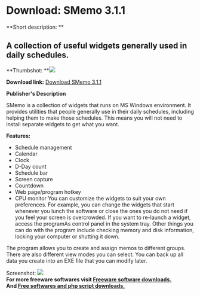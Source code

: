 # Download: SMemo 3.1.1

**Short description: **

## A collection of useful widgets generally used in daily schedules.

  
**Thumbshot: **![](http://www.freewarefiles.com/screenshot/smemo_md.jpg)   
  
**Download link:** [Download SMemo 3.1.1](http://freesoftwares.boysofts.com/SMemo_program_97904.html)  
  

**Publisher's Description**  
  

SMemo is a collection of widgets that runs on MS Windows environment. It
provides utilities that people generally use in their daily schedules,
including helping them to make those schedules. This means you will not need
to install separate widgets to get what you want.

**Features:**

  * Schedule management 
  * Calendar 
  * Clock 
  * D-Day count 
  * Schedule bar 
  * Screen capture 
  * Countdown 
  * Web page/program hotkey 
  * CPU monitor 
You can customize the widgets to suit your own preferences. For example, you
can change the widgets that start whenever you lunch the software or close the
ones you do not need if you feel your screen is overcrowded. If you want to
re-launch a widget, access the programAs control panel in the system tray.
Other things you can do with the program include checking memory and disk
information, locking your computer or shutting it down.

The program allows you to create and assign memos to different groups. There
are also different view modes you can select. You can back up all data you
create into an EXE file that you can modify later.

  
  
Screenshot: ![](http://www.freewarefiles.com/screenshot/smemo.jpg)  
**For more freeware softwares visit [Freeware software downloads.](http://freesoftwares.boysofts.com/)**   
**And [Free softwares and php script downloads.](http://www.boysofts.com/)**

